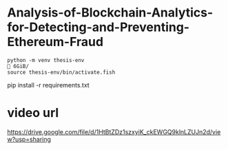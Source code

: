 # Analysis-of-Blockchain-Analytics-for-Detecting-and-Preventing-Ethereum-Fraud

```
python -m venv thesis-env                                                                                  6GiB/
source thesis-env/bin/activate.fish
```

pip install -r requirements.txt


# video url
https://drive.google.com/file/d/1HtBtZDz1szxyiK_ckEWGQ9klnLZUJn2d/view?usp=sharing
